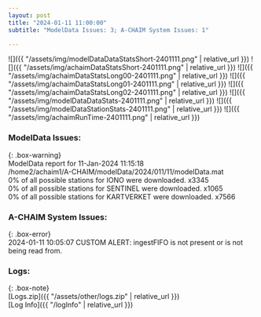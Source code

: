 ```yaml
---
layout: post
title: "2024-01-11 11:00:00"
subtitle: "ModelData Issues: 3; A-CHAIM System Issues: 1"

---
```


![]({{ "/assets/img/modelDataDataStatsShort-2401111.png" | relative_url }})
![]({{ "/assets/img/achaimDataStatsShort-2401111.png" | relative_url }})
![]({{ "/assets/img/achaimDataStatsLong00-2401111.png" | relative_url }})
![]({{ "/assets/img/achaimDataStatsLong01-2401111.png" | relative_url }})
![]({{ "/assets/img/achaimDataStatsLong02-2401111.png" | relative_url }})
![]({{ "/assets/img/modelDataDataStats-2401111.png" | relative_url }})
![]({{ "/assets/img/modelDataStationStats-2401111.png" | relative_url }})
![]({{ "/assets/img/achaimRunTime-2401111.png" | relative_url }})


### ModelData Issues:  
  
{: .box-warning}  
 ModelData report for 11-Jan-2024 11:15:18   
 /home2/achaim1/A-CHAIM/modelData/2024/011/11/modelData.mat   
 0% of all possible stations for IONO were downloaded. x3345   
 0% of all possible stations for SENTINEL were downloaded. x1065   
 0% of all possible stations for KARTVERKET were downloaded. x7566   
  
### A-CHAIM System Issues:  
  
{: .box-error}  
2024-01-11 10:05:07 CUSTOM ALERT: ingestFIFO is not present or is not being read from.  

### Logs:  
  
{: .box-note}  
[Logs.zip]({{ "/assets/other/logs.zip" | relative_url }})  
[Log Info]({{ "/logInfo" | relative_url }})  
